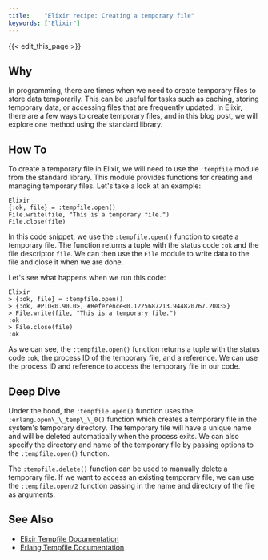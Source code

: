 ```yaml
---
title:    "Elixir recipe: Creating a temporary file"
keywords: ["Elixir"]
---
```


{{< edit_this_page >}}

## Why

In programming, there are times when we need to create temporary files to store data temporarily. This can be useful for tasks such as caching, storing temporary data, or accessing files that are frequently updated. In Elixir, there are a few ways to create temporary files, and in this blog post, we will explore one method using the standard library.

## How To

To create a temporary file in Elixir, we will need to use the `:tempfile` module from the standard library. This module provides functions for creating and managing temporary files. Let's take a look at an example:

```
Elixir
{:ok, file} = :tempfile.open()
File.write(file, "This is a temporary file.")
File.close(file)
```

In this code snippet, we use the `:tempfile.open()` function to create a temporary file. The function returns a tuple with the status code `:ok` and the file descriptor `file`. We can then use the `File` module to write data to the file and close it when we are done.

Let's see what happens when we run this code:

```
Elixir
> {:ok, file} = :tempfile.open()
> {:ok, #PID<0.90.0>, #Reference<0.1225687213.944820767.2083>}
> File.write(file, "This is a temporary file.")
:ok
> File.close(file)
:ok
```

As we can see, the `:tempfile.open()` function returns a tuple with the status code `:ok`, the process ID of the temporary file, and a reference. We can use the process ID and reference to access the temporary file in our code.

## Deep Dive

Under the hood, the `:tempfile.open()` function uses the `:erlang.open\_\_temp\_\_0()` function which creates a temporary file in the system's temporary directory. The temporary file will have a unique name and will be deleted automatically when the process exits. We can also specify the directory and name of the temporary file by passing options to the `:tempfile.open()` function.

The `:tempfile.delete()` function can be used to manually delete a temporary file. If we want to access an existing temporary file, we can use the `:tempfile.open/2` function passing in the name and directory of the file as arguments.

## See Also

- [Elixir Tempfile Documentation](https://hexdocs.pm/elixir/Tempfile.html)
- [Erlang Tempfile Documentation](https://erlang.org/doc/man/file.html#open-2)